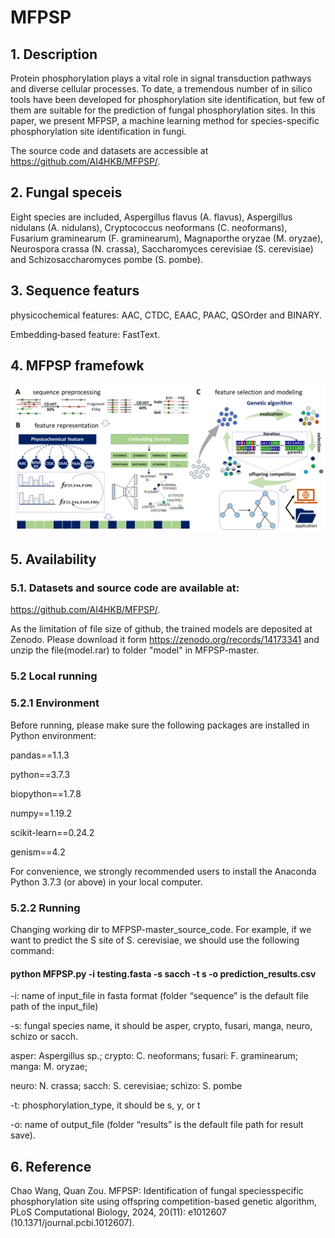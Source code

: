 # MFPSP
## 1. Description
Protein phosphorylation plays a vital role in signal transduction pathways and diverse cellular processes. To date, a tremendous number of in silico tools have been developed for phosphorylation site identification, but few of them are suitable for the prediction of fungal phosphorylation sites.
In this paper, we present MFPSP, a machine learning method for species-specific phosphorylation site identification in fungi. 

The source code and datasets are accessible at https://github.com/AI4HKB/MFPSP/.

## 2. Fungal speceis
Eight species are included,  Aspergillus flavus (A. flavus), Aspergillus nidulans (A. nidulans), Cryptococcus neoformans (C. neoformans), Fusarium graminearum (F. graminearum), Magnaporthe oryzae (M. oryzae), Neurospora crassa (N. crassa), Saccharomyces cerevisiae (S. cerevisiae) and Schizosaccharomyces pombe (S. pombe).
## 3. Sequence featurs
physicochemical features: AAC, CTDC, EAAC, PAAC, QSOrder and BINARY.

Embedding‑based feature: FastText.
## 4. MFPSP framefowk
<img src="https://github.com/Ai4HKB/MFPSP/blob/main/MFPSP.png" width="800px">


## 5. Availability
### 5.1. Datasets and source code are available at:
https://github.com/AI4HKB/MFPSP/.

As the limitation of file size of github, the trained models are deposited at Zenodo. Please download it form https://zenodo.org/records/14173341 and unzip the file(model.rar) to folder "model" in MFPSP-master.
### 5.2 Local running
### 5.2.1 Environment
Before running, please make sure the following packages are installed in Python environment:

pandas==1.1.3

python==3.7.3

biopython==1.7.8

numpy==1.19.2

scikit-learn==0.24.2

genism==4.2

For convenience, we strongly recommended users to install the Anaconda Python 3.7.3 (or above) in your local computer.
### 5.2.2 Running
Changing working dir to MFPSP-master_source_code. For example, if we want to predict the S site of S. cerevisiae, we should use the following command:

#### python MFPSP.py -i testing.fasta -s sacch -t s -o prediction_results.csv

-i: name of input_file in fasta format   (folder “sequence” is the default file path of the input_file) 

-s: fungal species name, it should be asper, crypto, fusari, manga, neuro, schizo or sacch.

asper: Aspergillus sp.;   crypto: C. neoformans;  fusari: F. graminearum;  manga: M. oryzae;

neuro: N. crassa;       sacch: S. cerevisiae;    schizo: S. pombe

-t: phosphorylation_type, it should be s, y, or t

-o: name of output_file (folder “results” is the default file path for result save).

## 6. Reference
Chao Wang, Quan Zou. MFPSP: Identification of fungal speciesspecific phosphorylation site using offspring competition-based genetic algorithm, PLoS Computational Biology, 2024, 20(11): e1012607 (10.1371/journal.pcbi.1012607).
